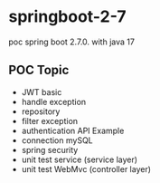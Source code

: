 # springboot-2-7
poc spring boot 2.7.0. with java 17
## POC Topic
- JWT basic
- handle exception
- repository
- filter exception
- authentication API Example
- connection mySQL
- spring security
- unit test service (service layer)
- unit test WebMvc (controller layer)
